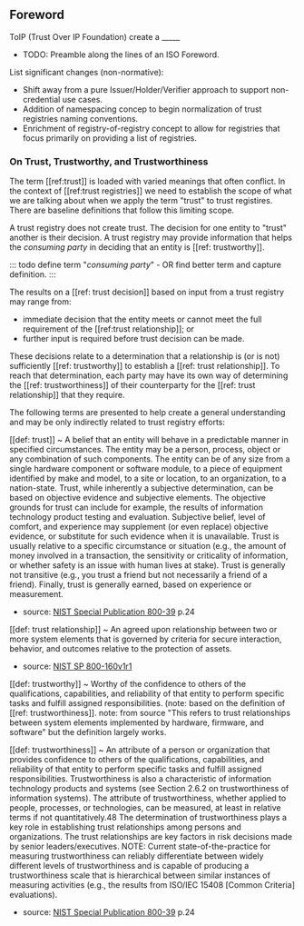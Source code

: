 
[//]: # (::: forewordtitle)

[//]: # (Foreword)

[//]: # (:::)

[//]: # (\newpage)


## Foreword

ToIP (Trust Over IP Foundation) create a _____ 

* TODO: Preamble along the lines of an ISO Foreword.

List significant changes (non-normative):

* Shift away from a pure Issuer/Holder/Verifier approach to support non-credential use cases.
* Addition of namespacing concep to begin normalization of trust registries naming conventions.
* Enrichment of registry-of-registry concept to allow for registries that focus primarily on providing a list of registries.

### On Trust, Trustworthy, and Trustworthiness

The term [[ref:trust]] is loaded with varied meanings that often conflict. In the context of [[ref:trust registries]] we need to establish the scope of what we are talking about when we apply the term "trust" to trust registires. There are baseline definitions that follow this limiting scope. 

A trust registry does not create trust. The decision for one entity to "trust" another is their decision. A trust registry may provide information that helps the *consuming party*  in deciding that an entity is [[ref: trustworthy]]. 

::: todo 
  define term "*consuming party*" - OR find better term and capture definition.
:::

The results on a [[ref: trust decision]] based on input from a trust registry may range from:
* immediate decision that the entity meets or cannot meet the full requirement of the [[ref:trust relationship]]; or
* further input is required before trust decision can be made. 

These decisions relate to a determination that a relationship is (or is not) sufficiently [[ref: trustworthy]] to establish a [[ref: trust relationship]]. To reach that determination, each party may have its own way of determining the [[ref: trustworthiness]] of their counterparty for the [[ref: trust relationship]] that they require.

The following terms are presented to help create a general understanding and may be only indirectly related to trust registry efforts:

[[def: trust]]
~ A belief that an entity will behave in a predictable manner in specified circumstances. The entity may be a person, process, object or any combination of such components. The entity can be of any size from a single hardware component or software module, to a piece of equipment identified by make and model, to a site or location, to an organization, to a nation-state. Trust, while inherently a subjective determination, can be based on objective evidence and subjective elements. The objective grounds for trust can include for example, the results of information technology product testing and evaluation. Subjective belief, level of comfort, and experience may supplement (or even replace) objective evidence, or substitute for such evidence when it is unavailable. Trust is usually relative to a specific circumstance or situation (e.g., the amount of money involved in a transaction, the sensitivity or criticality of information, or whether safety is an issue with human lives at stake). Trust is generally not transitive (e.g., you trust a friend but not necessarily a friend of a friend). Finally, trust is generally earned, based on experience or measurement.
- source: [NIST Special Publication 800-39](https://nvlpubs.nist.gov/nistpubs/Legacy/SP/nistspecialpublication800-39.pdf) p.24

[[def: trust relationship]]
~ An agreed upon relationship between two or more system elements that is governed by criteria for secure interaction, behavior, and outcomes relative to the protection of assets.
- source: [NIST SP 800-160v1r1](https://nvlpubs.nist.gov/nistpubs/SpecialPublications/NIST.SP.800-160v1r1.pdf)

[[def: trustworthy]]
~ Worthy of the confidence to others of the qualifications, capabilities, and reliability of that entity to perform specific tasks and fulfill assigned responsibilities. (note: based on the definition of [[ref: trustworthiness]]. note: from source "This refers to trust relationships between system elements implemented by hardware, firmware, and software" but the definition largely works.

[[def: trustworthiness]]
~ An attribute of a person or organization that provides confidence to others of the qualifications, capabilities, and reliability of that entity to perform specific tasks and fulfill assigned responsibilities. Trustworthiness is also a characteristic of information technology products and systems (see Section 2.6.2 on trustworthiness of information systems). The attribute of trustworthiness, whether applied to people, processes, or technologies, can be measured, at least in relative terms if not quantitatively.48 The determination of trustworthiness plays a key role in establishing trust relationships among persons and organizations. The trust relationships are key factors in risk decisions made by senior leaders/executives. NOTE: Current state-of-the-practice for measuring trustworthiness can reliably differentiate between widely different levels of trustworthiness and is capable of producing a trustworthiness scale that is hierarchical between similar instances of measuring activities (e.g., the results from ISO/IEC 15408 [Common Criteria] evaluations). 
- source: [NIST Special Publication 800-39](https://nvlpubs.nist.gov/nistpubs/Legacy/SP/nistspecialpublication800-39.pdf) p.24